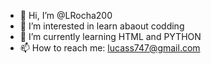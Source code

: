 - 👋 Hi, I’m @LRocha200
- 👀 I’m interested in learn abaout codding
- 🌱 I’m currently learning HTML and PYTHON
- 📫 How to reach me: lucass747@gmail.com

<!---
LRocha200/LRocha200 is a ✨ special ✨ repository because its `README.md` (this file) appears on your GitHub profile.
You can click the Preview link to take a look at your changes.
--->
